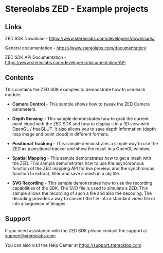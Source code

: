 # Stereolabs ZED - Example projects

Links
---------------
ZED SDK Download - https://www.stereolabs.com/developers/downloads/

General documentation - https://www.stereolabs.com/documentation/

ZED SDK API Documentation - https://www.stereolabs.com/developers/documentation/API

Contents
--------
This contains the ZED SDK examples to demonstrate how to use each module.

* **Camera Control** - This sample shows how to tweak the ZED Camera parameters.

* **Depth Sensing** - This sample demonstrates how to grab the current point cloud with the ZED SDK and how to display it in a 3D view with OpenGL / freeGLUT. It also allows you to save depth information (depth map image and point cloud) in different formats.

* **Positional Tracking** - This sample demonstrates a simple way to use the ZED as a positional tracker and show the result in a OpenGL window.

* **Spatial Mapping** - This sample demonstrates how to get a mesh with the ZED. This sample demonstrates how to use the asynchronous function of the ZED mapping API for live preview, and the synchronous function to extract, filter and save a mesh in a obj file.

* **SVO Recording** - This sample demonstrates how to use the recording capabilities of the SDK. The SVO file is used to simulate a ZED. This sample allows the recording of such a file and also the decoding. The decoding provides a way to convert the file into a standard video file or into a sequence of images.

Support
-------
If you need assistance with the ZED SDK please contact the support at support@stereolabs.com

You can also visit the Help Center at https://support.stereolabs.com
